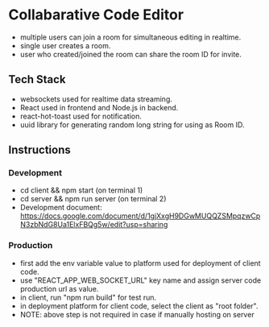 # Collabarative Code Editor
* multiple users can join a room for simultaneous editing in realtime.
* single user creates a room.
* user who created/joined the room can share the room ID for invite.

## Tech Stack
* websockets used for realtime data streaming.
* React used in frontend and Node.js in backend.
* react-hot-toast used for notification.
* uuid library for generating random long string for using as Room ID.

## Instructions
### Development
* cd client && npm start (on terminal 1)
* cd server && npm run server (on terminal 2)
* Development document: https://docs.google.com/document/d/1gjXxgH9DGwMUQQZSMpqzwCpN3zbNdG8Ua1ElxFBQg5w/edit?usp=sharing

### Production
* first add the env variable value to platform used for deployment of client code.
* use "REACT_APP_WEB_SOCKET_URL" key name and assign server code production url as value.
* in client, run "npm run build" for test run.
* in deployment platform for client code, select the client as "root folder".
* NOTE: above step is not required in case if manually hosting on server
